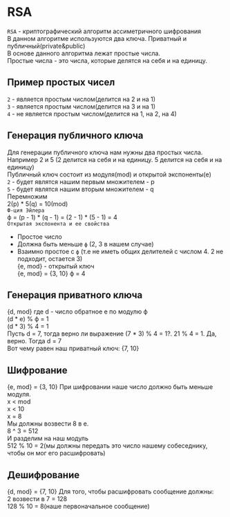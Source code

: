 # RSA 
`RSA` - криптографический алгоритм ассиметричного шифрования  
В данном алгоритме используются два ключа. Приватный и публичный(private&public)  
В основе данного алгоритма лежат простые числа.  
Простые числа - это числа, которые делятся на себя и на единицу.

## Пример простых чисел
`2` - является простым числом(делится на 2 и на 1)  
`3` - является простым числом(делится на 3 и на 1)  
`4` - не является простым числом(делится на 1, на 2, на 4)
## Генерация публичного ключа
Для генерации публичного ключа нам нужны два простых числа. Например 2 и 5 (2 делится на себя и на единицу. 5 делится на себя и на единицу)  
Публичный ключ состоит из модуля(mod) и открытой экспоненты(e)  
`2` - будет являтся нашим первым множителем - p  
`5` - будет являтся нашим вторым множителем - q  
Перемножим  
2(p) * 5(q) = 10(mod)  
`Ф-ция Эйлера`  
ф = (p - 1) * (q - 1) = (2 - 1) * (5 - 1) = 4  
`Открытая экспонента и ее свойства`  
* Простое число
* Должна быть меньше `ф` (2, 3 в нашем случае)
* Взаимно простое с `ф` (т.е не иметь общих делителей с числом 4. 2 не подходит, остается 3)  
{e, mod} - открытый ключ  
{e, mod} = {3, 10} ф = 4

## Генерация приватного ключа
{d, mod} где d - число обратное e по модулю ф  
(d * e) % ф = 1  
(d * 3) % 4 = 1  
Пусть d = 7, тогда верно ли выражение (7 * 3) % 4 = 1?. 21 % 4 = 1. Да, верно. Тогда d = 7  
Вот чему равен наш приватный ключ: {7, 10}  

## Шифрование 
{e, mod} = {3, 10}
При шифровании наше число должно быть меньше модуля.   
x < mod  
x < 10   
x = 8  
Мы должны возвести 8 в e.  
8 ^ 3 = 512  
И разделим на наш модуль  
512 % 10 = 2(мы должны передать это число нашему собеседнику, чтобы он мог его расшифровать)

## Дешифрование
{d, mod} = {7, 10}
Для того, чтобы расшифровать сообщение должны:  
2 возвести в 7 = 128  
128 % 10 = 8(наше первоначальное сообщение)


